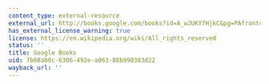 ```yaml
---
content_type: external-resource
external_url: http://books.google.com/books?id=A_wJUKY7HjkC&pg=PAfrontcover
has_external_license_warning: true
license: https://en.wikipedia.org/wiki/All_rights_reserved
status: ''
title: Google Books
uid: 7b68ab0c-6306-492e-a063-88b990383d22
wayback_url: ''
---
```

